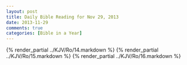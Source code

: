 ```yaml
---
layout: post
title: Daily Bible Reading for Nov 29, 2013
date: 2013-11-29
comments: true
categories: [Bible in a Year]
---
```

{% render_partial ../KJV/Ro/14.markdown %}
{% render_partial ../KJV/Ro/15.markdown %}
{% render_partial ../KJV/Ro/16.markdown %}
